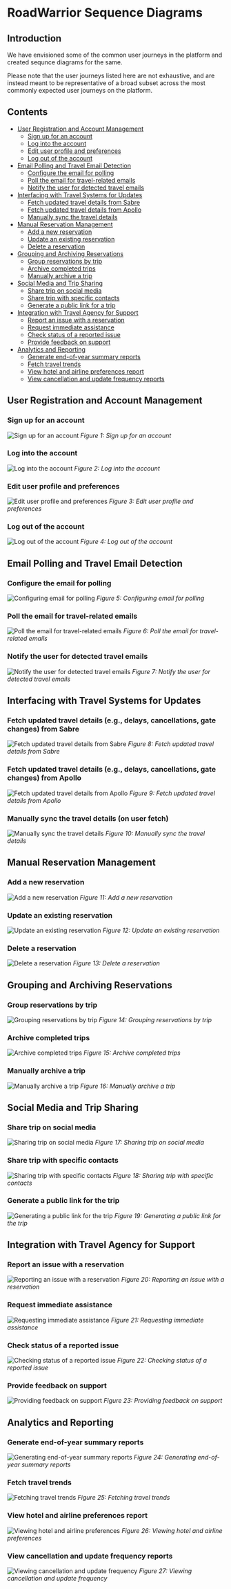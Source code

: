# RoadWarrior Sequence Diagrams

## Introduction

We have envisioned some of the common user journeys in the platform and created sequnce diagrams for the same.

Please note that the user journeys listed here are not exhaustive, and are instead meant to be representative of a broad subset across the most commonly expected user journeys on the platform.

## Contents

- [User Registration and Account Management](#user-registration-and-account-management)
  - [Sign up for an account](#sign-up-for-an-account)
  - [Log into the account](#log-into-the-account)
  - [Edit user profile and preferences](#edit-user-profile-and-preferences)
  - [Log out of the account](#log-out-of-the-account)
- [Email Polling and Travel Email Detection](#email-polling-and-travel-email-detection)
  - [Configure the email for polling](#configure-the-email-for-polling)
  - [Poll the email for travel-related emails](#poll-the-email-for-travel-related-emails)
  - [Notify the user for detected travel emails](#notify-the-user-for-detected-travel-emails)
- [Interfacing with Travel Systems for Updates](#interfacing-with-travel-systems-for-updates)
  - [Fetch updated travel details from Sabre](#fetch-updated-travel-details-eg-delays-cancellations-gate-changes-from-sabre)
  - [Fetch updated travel details from Apollo](#fetch-updated-travel-details-eg-delays-cancellations-gate-changes-from-apollo)
  - [Manually sync the travel details](#manually-sync-the-travel-details-on-user-fetch)
- [Manual Reservation Management](#manual-reservation-management)
  - [Add a new reservation](#add-a-new-reservation)
  - [Update an existing reservation](#update-an-existing-reservation)
  - [Delete a reservation](#delete-a-reservation)
- [Grouping and Archiving Reservations](#grouping-and-archiving-reservations)
  - [Group reservations by trip](#group-reservations-by-trip)
  - [Archive completed trips](#archive-completed-trips)
  - [Manually archive a trip](#manually-archive-a-trip)
- [Social Media and Trip Sharing](#social-media-and-trip-sharing)
  - [Share trip on social media](#share-trip-on-social-media)
  - [Share trip with specific contacts](#share-trip-with-specific-contacts)
  - [Generate a public link for a trip](#generate-a-public-link-for-the-trip)
- [Integration with Travel Agency for Support](#integration-with-travel-agency-for-support)
  - [Report an issue with a reservation](#report-an-issue-with-a-reservation)
  - [Request immediate assistance](#request-immediate-assistance)
  - [Check status of a reported issue](#check-status-of-a-reported-issue)
  - [Provide feedback on support](#provide-feedback-on-support)
- [Analytics and Reporting](#analytics-and-reporting)
  - [Generate end-of-year summary reports](#generate-end-of-year-summary-reports)
  - [Fetch travel trends](#fetch-travel-trends)
  - [View hotel and airline preferences report](#view-hotel-and-airline-preferences-report)
  - [View cancellation and update frequency reports](#view-cancellation-and-update-frequency-reports)


## User Registration and Account Management

### Sign up for an account

![Sign up for an account](./diagrams/sequence-diagrams/01-user-registration-and-account-management/01-sign-up-for-an-account.png)
_Figure 1: Sign up for an account_

### Log into the account

![Log into the account](./diagrams/sequence-diagrams/01-user-registration-and-account-management/02-log-into-the-account.png)
_Figure 2: Log into the account_

### Edit user profile and preferences

![Edit user profile and preferences](./diagrams/sequence-diagrams/01-user-registration-and-account-management/03-edit-user-profile-and-preferences.png)
_Figure 3: Edit user profile and preferences_

### Log out of the account

![Log out of the account](./diagrams/sequence-diagrams/01-user-registration-and-account-management/04-log-out-of-the-account.png)
_Figure 4: Log out of the account_

## Email Polling and Travel Email Detection

### Configure the email for polling

![Configuring email for polling](./diagrams/sequence-diagrams/02-email-polling-and-travel-email-detection/01-configuring-email-for-polling.png)
_Figure 5: Configuring email for polling_

### Poll the email for travel-related emails

![Poll the email for travel-related emails](./diagrams/sequence-diagrams/02-email-polling-and-travel-email-detection/02-polling-email-for-travel-related-emails.png)
_Figure 6: Poll the email for travel-related emails_

### Notify the user for detected travel emails

![Notify the user for detected travel emails](./diagrams/sequence-diagrams/02-email-polling-and-travel-email-detection/03-notifying-user-of-detected-travel-emails.png)
_Figure 7: Notify the user for detected travel emails_

## Interfacing with Travel Systems for Updates

### Fetch updated travel details (e.g., delays, cancellations, gate changes) from Sabre

![Fetch updated travel details from Sabre](./diagrams/sequence-diagrams/03-interfacing-with-travel-systems-for-updates/01-fetching-travel-updates-from-sabre.png)
_Figure 8: Fetch updated travel details from Sabre_

### Fetch updated travel details (e.g., delays, cancellations, gate changes) from Apollo

![Fetch updated travel details from Apollo](./diagrams/sequence-diagrams/03-interfacing-with-travel-systems-for-updates/02-fetching-travel-updates-from-apollo.png)
_Figure 9: Fetch updated travel details from Apollo_

### Manually sync the travel details (on user fetch)

![Manually sync the travel details](./diagrams/sequence-diagrams/03-interfacing-with-travel-systems-for-updates/03-manual-travel-system-sync.png)
_Figure 10: Manually sync the travel details_

## Manual Reservation Management

### Add a new reservation

![Add a new reservation](./diagrams/sequence-diagrams/04-manual-reservation-management/01-adding-a-new-reservation.png)
_Figure 11: Add a new reservation_

### Update an existing reservation

![Update an existing reservation](./diagrams/sequence-diagrams/04-manual-reservation-management/02-updating-an-existing-reservation.png)
_Figure 12: Update an existing reservation_

### Delete a reservation

![Delete a reservation](./diagrams/sequence-diagrams/04-manual-reservation-management/03-deleting-a-reservation.png)
_Figure 13: Delete a reservation_

## Grouping and Archiving Reservations

### Group reservations by trip

![Grouping reservations by trip](./diagrams/sequence-diagrams/05-grouping-and-archiving-reservations/01-grouping-reservations-by-trip.png)
_Figure 14: Grouping reservations by trip_

### Archive completed trips

![Archive completed trips](./diagrams/sequence-diagrams/05-grouping-and-archiving-reservations/02-archiving-completed-trips.png)
_Figure 15: Archive completed trips_

### Manually archive a trip

![Manually archive a trip](./diagrams/sequence-diagrams/05-grouping-and-archiving-reservations/03-user-manually-archiving-a-trip.png)
_Figure 16: Manually archive a trip_

## Social Media and Trip Sharing

### Share trip on social media

![Sharing trip on social media](./diagrams/sequence-diagrams/06-social-media-and-trip-sharing/01-sharing-trip-on-social-media.png)
_Figure 17: Sharing trip on social media_

### Share trip with specific contacts

![Sharing trip with specific contacts](./diagrams/sequence-diagrams/06-social-media-and-trip-sharing/02-sharing-trip-with-specific-contacts.png)
_Figure 18: Sharing trip with specific contacts_

### Generate a public link for the trip

![Generating a public link for the trip](./diagrams/sequence-diagrams/06-social-media-and-trip-sharing/03-generating-a-public-link-for-the-trip.png)
_Figure 19: Generating a public link for the trip_

## Integration with Travel Agency for Support

### Report an issue with a reservation

![Reporting an issue with a reservation](./diagrams/sequence-diagrams/08-integration-with-travel-agency-for-support/01-reporting-an-issue-with-a-reservation.png)
_Figure 20: Reporting an issue with a reservation_

### Request immediate assistance

![Requesting immediate assistance](./diagrams/sequence-diagrams/08-integration-with-travel-agency-for-support/02-requesting-immediate-assistance.png)
_Figure 21: Requesting immediate assistance_

### Check status of a reported issue

![Checking status of a reported issue](./diagrams/sequence-diagrams/08-integration-with-travel-agency-for-support/03-checking-status-of-a-reported-issue.png)
_Figure 22: Checking status of a reported issue_

### Provide feedback on support

![Providing feedback on support](./diagrams/sequence-diagrams/08-integration-with-travel-agency-for-support/04-providing-feedback-on-support.png)
_Figure 23: Providing feedback on support_

## Analytics and Reporting

### Generate end-of-year summary reports

![Generating end-of-year summary reports](./diagrams/sequence-diagrams/07-analytics-and-reporting/01-generating-end-of-year-summary.png)
_Figure 24: Generating end-of-year summary reports_

### Fetch travel trends

![Fetching travel trends](./diagrams/sequence-diagrams/07-analytics-and-reporting/02-fetching-travel-trends.png)
_Figure 25: Fetching travel trends_

### View hotel and airline preferences report

![Viewing hotel and airline preferences](./diagrams/sequence-diagrams/07-analytics-and-reporting/03-viewing-hotel-and-airline-preferences.png)
_Figure 26: Viewing hotel and airline preferences_

### View cancellation and update frequency reports

![Viewing cancellation and update frequency](./diagrams/sequence-diagrams/07-analytics-and-reporting/04-accessing-cancellation-and-update-frequency.png)
_Figure 27: Viewing cancellation and update frequency_
